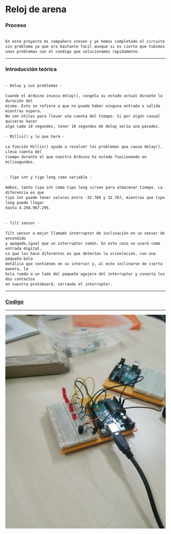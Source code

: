 # Reloj de arena

### Proceso

```

En este proyecto mi compañero steven y yo hemos completado el circuito
sin problema ya que era bastante facil aunque si es cierto que tubimos
unos problemas con el coodigo que solucionamos rapidamente.

```

---

### Introducción teórica

```

- Delay y sus problemas -

Cuando el Arduino invoca delay(), congela su estado actual durante la duración del
mismo. Esto se refiere a que no puede haber ninguna entrada o salida mientras espera.
No son útiles para llevar una cuenta del tiempo. Si por algún casual quiseras hacer
algo cada 10 segundos, tener 10 segundos de delay sería una pesadez.

- Millis() y lo que hará -

La función Millis() ayuda a resolver los problemas que causa delay(). Lleva cuenta del
tiempo durante el que nuestro Arduino ha estado funcionando en milisegundos.


- Tipo int y tigo long como variable -

Ambos, tanto tipo int como tipo long sirven para almacenar tiempo. La diferencia es que
tipo int puede tener valores entre -32.768 y 32.767, mientras que tipo long puede llegar
hasta 4.294.967.295.


- Tilt sensor -

Tilt sensor o mejor llamado interruptor de inclinación en un sensor de encendido
y apagado,igual que un interruptor común. En este caso se usará como entrada digital.
Lo que los hace diferentes es que detectan la orientación, con una pequeña bola
metálica que contienen en su interior y, al este inclinarse de cierta manera, la
bola rueda a un lado del pequeño agujero del interruptor y conecta los dos contactos
en nuestra protoboard, cerrando el interruptor.

```

---

### [Codigo](https://github.com/Baultek/Arduino/blob/5eb76fb46a90ad7486032e2486ad590fa089cfcc/imagenes%20arduino/reloj.MD.ino)

---

![](https://github.com/Tabrih/Arduino/raw/main/Archivos/IMG_20220112_095505.jpg)
